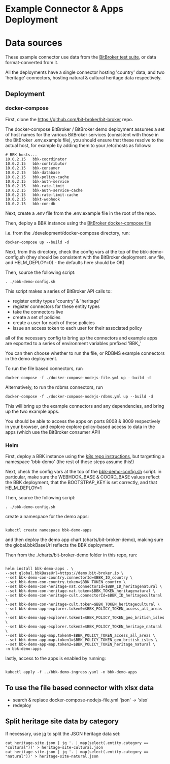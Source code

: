 # Example Connector & Apps Deployment

# Data sources

These example connector use data from the [BitBroker test suite](https://github.com/bit-broker/bit-broker/tree/main/tests/data), or data format-converted from it.

All the deployments have a single connector hosting 'country' data, and two 'heritage' connectors, hosting natural & cultural heritage data respectively.

## Deployment

### docker-compose

First, clone the https://github.com/bit-broker/bit-broker repo.

The docker-compose BitBroker / BitBroker demo deployment assumes a set of host names for the various BitBroker services (consistent with those in the BitBroker .env,example file), you should ensure that these resolve to the actual host, for example by adding them to your /etc/hosts as follows:

```
# BBK hosts...
10.0.2.15	bbk-coordinator
10.0.2.15	bbk-contributor
10.0.2.15	bbk-consumer
10.0.2.15	bbk-database
10.0.2.15	bbk-policy-cache
10.0.2.15	bbk-auth-service
10.0.2.15	bbk-rate-limit
10.0.2.15	bbk-auth-service-cache
10.0.2.15	bbk-rate-limit-cache
10.0.2.15	bbkt-webhook
10.0.2.15	bbk-con-db
```

Next, create a .env file from the .env.example file in the root of the repo.

Then, deploy a BBK instance using the [BitBroker docker-compose file](https://github.com/bit-broker/bit-broker/blob/main/development/docker-compose/docker-compose.yml)

i.e. from the ./development/docker-compose directory, run:

```
docker-compose up --build -d
```

Next, from this directory, check the config vars at the top of the bbk-demo-config.sh (they should be consistent with the BitBroker deployment .env file, and HELM_DEPLOY=0) - the defaults here should be OK)

Then, source the following script:

```
. ./bbk-demo-config.sh

```

This script makes a series of BitBroker API calls to:

- register entity types 'country' & 'heritage'
- register connectors for these entity types
- take the connectors live
- create a set of policies
- create a user for each of these policies
- issue an access token to each user for their associated policy

all of the necessary config to bring up the connectors and example apps are exported to a series of environment variables prefixed 'BBK\_'

You can then choose whether to run the file, or RDBMS example connectors in the demo deployment.

To run the file based connectors, run

```
docker-compose -f ./docker-compose-nodejs-file.yml up --build -d
```

Alternatively, to run the rdbms connectors, run

```
docker-compose -f ./docker-compose-nodejs-rdbms.yml up --build -d
```

This will bring up the example connectors and any dependencies, and bring up the two example apps.

You should be able to access the apps on ports 8008 & 8009 respectively in your browser, and explore explore policy-based access to data in the apps (which use the BitBroker consumer API)

### Helm

First, deploy a BBK instance using the [k8s repo instructions](https://github.com/bit-broker/bit-broker/blob/main/development/docker-compose/docker-compose.yml), but targetting a namespace 'bbk-demo' (the rest of these steps assume this!)

Next, check the config vars at the top of the [bbk-demo-config.sh](./bbk-demo-config.sh) script. in particular, make sure the WEBHOOK_BASE & COORD_BASE values reflect the BBK deployment, that the BOOTSTRAP_KEY is set correctly, and that HELM_DEPLOY=1

Then, source the following script:

```
. ./bbk-demo-config.sh

```

create a namespace for the demo apps:

```

kubectl create namespace bbk-demo-apps

```

and then deploy the demo app chart (charts/bit-broker-demo), making sure the global.bbkBaseUrl reflects the BBK deployment.

Then from the ./charts/bit-broker-demo folder in this repo, run:

```

helm install bbk-demo-apps . \
--set global.bbkBaseUrl=https://demo.bit-broker.io \
--set bbk-demo-con-country.connectorId=$BBK_ID_country \
--set bbk-demo-con-country.token=$BBK_TOKEN_country \
--set bbk-demo-con-heritage-nat.connectorId=$BBK_ID_heritagenatural \
--set bbk-demo-con-heritage-nat.token=$BBK_TOKEN_heritagenatural \
--set bbk-demo-con-heritage-cult.connectorId=$BBK_ID_heritagecultural \
--set bbk-demo-con-heritage-cult.token=$BBK_TOKEN_heritagecultural \
--set bbk-demo-app-explorer.token0=$BBK_POLICY_TOKEN_access_all_areas \
--set bbk-demo-app-explorer.token1=$BBK_POLICY_TOKEN_geo_british_isles \
--set bbk-demo-app-explorer.token2=$BBK_POLICY_TOKEN_heritage_natural \
--set bbk-demo-app-map.token0=$BBK_POLICY_TOKEN_access_all_areas \
--set bbk-demo-app-map.token1=$BBK_POLICY_TOKEN_geo_british_isles \
--set bbk-demo-app-map.token2=$BBK_POLICY_TOKEN_heritage_natural \
-n bbk-demo-apps

```

lastly, access to the apps is enabled by running:

```

kubectl apply -f ../bbk-demo-ingress.yaml -n bbk-demo-apps

```

## To use the file based connector with xlsx data

- search & replace docker-compose-nodejs-file.yml 'json' -> 'xlsx'
- redeploy

## Split heritage site data by category

If necessary, use [jq](https://stedolan.github.io/jq/) to split the JSON heritage data set:

```
cat heritage-site.json | jq '. | map(select(.entity.category == "cultural"))' > heritage-site-cultural.json
cat heritage-site.json | jq '. | map(select(.entity.category == "natural"))' > heritage-site-natural.json
```
